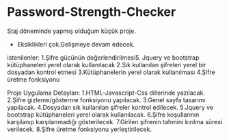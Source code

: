 # Password-Strength-Checker
Staj döneminde yapmış olduğum küçük proje.
- Eksiklikleri çok.Gelişmeye devam edecek.

istenilenler:
1.Şifre gücünün değerlendirilmesi5.	Jquery ve bootstrap kütüphaneleri yerel olarak kullanılacak 
2.Sık kullanılan şifreleri yerel bir dosyadan kontrol etmesi
3.Kütüphanelerin yerel olarak kullanılması 
4.Şifre üretme fonksiyonu

Proje Uygulama Detayları:
1.HTML-Javascript-Css dillerinde yazılacak.
2.Şifre gizleme/gösterme fonksiyonu yapılacak.
3.Genel sayfa tasarımı yapılacak.
4.Dosyadan sık kullanılan şifreler kontrol edilecek.
5.Jquery ve bootstrap kütüphaneleri yerel olarak kullanılacak. 
6.Şifre koşullarının karşılanıp karşılanmadığı gösterilecek.
7.Girilen şifrenin tahmini kırılma süresi verilecek.
8.Şifre üretme fonksiyonu yerleştirilecek.
